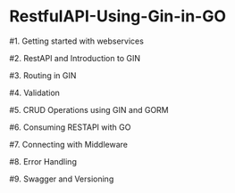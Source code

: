 # RestfulAPI-Using-Gin-in-GO

#1. Getting started with webservices

#2. RestAPI and Introduction to GIN

#3. Routing in GIN

#4. Validation

#5. CRUD Operations using GIN and GORM

#6. Consuming RESTAPI with GO

#7. Connecting with Middleware

#8. Error Handling

#9. Swagger and Versioning


